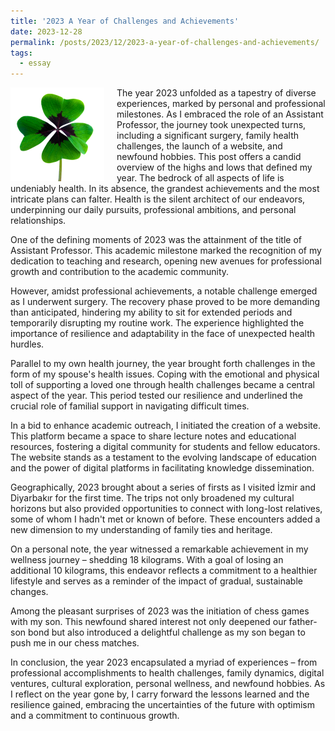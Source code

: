 ```yaml
---
title: '2023 A Year of Challenges and Achievements'
date: 2023-12-28
permalink: /posts/2023/12/2023-a-year-of-challenges-and-achievements/
tags:
  - essay
---
```


<img width="150" alt="four leaf clover" src="/images/posts/2023-a-year-of-challenges-and-achievements.png" style="float: left; margin-right: 20px;" /> The year 2023 unfolded as a tapestry of diverse experiences, marked by personal and professional milestones. As I embraced the role of an Assistant Professor, the journey took unexpected turns, including a significant surgery, family health challenges, the launch of a website, and newfound hobbies. This post offers a candid overview of the highs and lows that defined my year. The bedrock of all aspects of life is undeniably health. In its absence, the grandest achievements and the most intricate plans can falter. Health is the silent architect of our endeavors, underpinning our daily pursuits, professional ambitions, and personal relationships.

One of the defining moments of 2023 was the attainment of the title of Assistant Professor. This academic milestone marked the recognition of my dedication to teaching and research, opening new avenues for professional growth and contribution to the academic community.

However, amidst professional achievements, a notable challenge emerged as I underwent surgery. The recovery phase proved to be more demanding than anticipated, hindering my ability to sit for extended periods and temporarily disrupting my routine work. The experience highlighted the importance of resilience and adaptability in the face of unexpected health hurdles.

Parallel to my own health journey, the year brought forth challenges in the form of my spouse's health issues. Coping with the emotional and physical toll of supporting a loved one through health challenges became a central aspect of the year. This period tested our resilience and underlined the crucial role of familial support in navigating difficult times.

In a bid to enhance academic outreach, I initiated the creation of a website. This platform became a space to share lecture notes and educational resources, fostering a digital community for students and fellow educators. The website stands as a testament to the evolving landscape of education and the power of digital platforms in facilitating knowledge dissemination.

Geographically, 2023 brought about a series of firsts as I visited İzmir and Diyarbakır for the first time. The trips not only broadened my cultural horizons but also provided opportunities to connect with long-lost relatives, some of whom I hadn't met or known of before. These encounters added a new dimension to my understanding of family ties and heritage.

On a personal note, the year witnessed a remarkable achievement in my wellness journey – shedding 18 kilograms. With a goal of losing an additional 10 kilograms, this endeavor reflects a commitment to a healthier lifestyle and serves as a reminder of the impact of gradual, sustainable changes.

Among the pleasant surprises of 2023 was the initiation of chess games with my son. This newfound shared interest not only deepened our father-son bond but also introduced a delightful challenge as my son began to push me in our chess matches.

In conclusion, the year 2023 encapsulated a myriad of experiences – from professional accomplishments to health challenges, family dynamics, digital ventures, cultural exploration, personal wellness, and newfound hobbies. As I reflect on the year gone by, I carry forward the lessons learned and the resilience gained, embracing the uncertainties of the future with optimism and a commitment to continuous growth.
